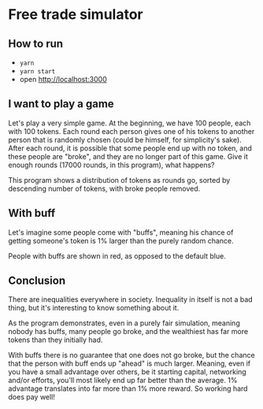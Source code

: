 # Free trade simulator

## How to run
- `yarn`
- `yarn start`
- open <http://localhost:3000>

## I want to play a game
Let's play a very simple game. At the beginning, we have 100 people, each with 100 tokens. Each
round each person gives one of his tokens to another person that is randomly chosen (could be
himself, for simplicity's sake). After each round, it is possible that some people end up with no
token, and these people are "broke", and they are no longer part of this game. Give it
enough rounds (17000 rounds, in this program), what happens?

This program shows a distribution of tokens as rounds go, sorted by descending number of tokens,
with broke people removed.

## With buff
Let's imagine some people come with "buffs", meaning his chance of getting someone's token is 1%
larger than the purely random chance.

People with buffs are shown in red, as opposed to the default blue.

## Conclusion
There are inequalities everywhere in society. Inequality in itself is not a bad thing, but it's
interesting to know something about it.

As the program demonstrates, even in a purely fair simulation, meaning nobody has buffs, many people
go broke, and the wealthiest has far more tokens than they initially had.

With buffs there is no guarantee that one does not go broke, but the chance that the person with
buff ends up "ahead" is much larger. Meaning, even if you have a small advantage over others, be it
starting capital, networking and/or efforts, you'll most likely end up far better than the average.
1% advantage translates into far more than 1% more reward. So working hard does pay well!

